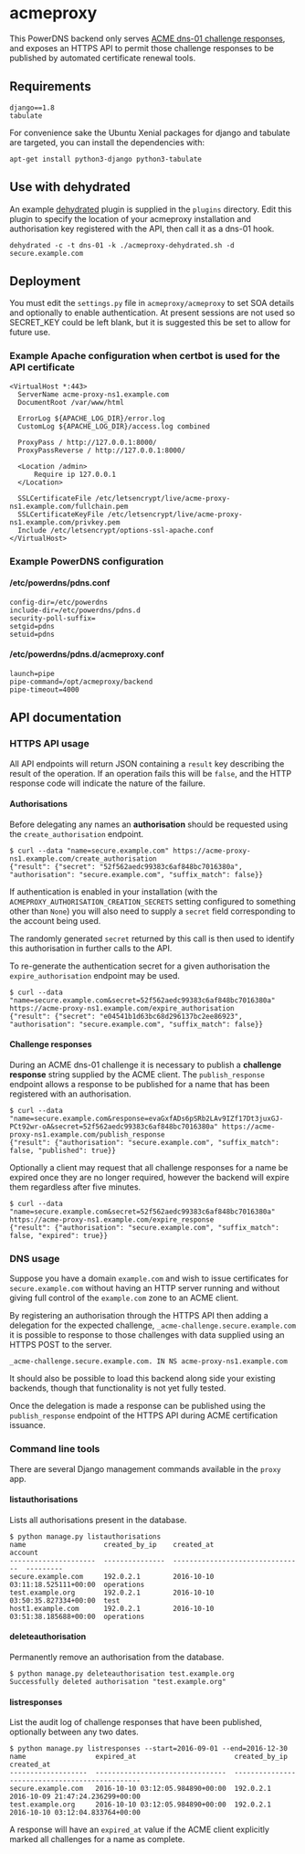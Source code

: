 # acmeproxy

This PowerDNS backend only serves [ACME dns-01 challenge responses](https://tools.ietf.org/html/draft-ietf-acme-acme-01), and exposes an HTTPS API to permit those challenge responses to be published by automated certificate renewal tools.

## Requirements

    django==1.8
    tabulate

For convenience sake the Ubuntu Xenial packages for django and tabulate are targeted, you can install the dependencies with:

    apt-get install python3-django python3-tabulate

## Use with dehydrated

An example [dehydrated](http://dehydrated.de/) plugin is supplied in the `plugins` directory. Edit this plugin to specify the location of your acmeproxy installation and authorisation key registered with the API, then call it as a dns-01 hook.

    dehydrated -c -t dns-01 -k ./acmeproxy-dehydrated.sh -d secure.example.com

## Deployment

You must edit the `settings.py` file in `acmeproxy/acmeproxy` to set SOA details and optionally to enable authentication. At present sessions are not used so SECRET_KEY could be left blank, but it is suggested this be set to allow for future use.

### Example Apache configuration when certbot is used for the API certificate

    <VirtualHost *:443>
      ServerName acme-proxy-ns1.example.com
      DocumentRoot /var/www/html

      ErrorLog ${APACHE_LOG_DIR}/error.log
      CustomLog ${APACHE_LOG_DIR}/access.log combined

      ProxyPass / http://127.0.0.1:8000/
      ProxyPassReverse / http://127.0.0.1:8000/

      <Location /admin>
          Require ip 127.0.0.1
      </Location>

      SSLCertificateFile /etc/letsencrypt/live/acme-proxy-ns1.example.com/fullchain.pem
      SSLCertificateKeyFile /etc/letsencrypt/live/acme-proxy-ns1.example.com/privkey.pem
      Include /etc/letsencrypt/options-ssl-apache.conf
    </VirtualHost>

### Example PowerDNS configuration

#### /etc/powerdns/pdns.conf

    config-dir=/etc/powerdns
    include-dir=/etc/powerdns/pdns.d
    security-poll-suffix=
    setgid=pdns
    setuid=pdns

#### /etc/powerdns/pdns.d/acmeproxy.conf

    launch=pipe
    pipe-command=/opt/acmeproxy/backend
    pipe-timeout=4000

## API documentation

### HTTPS API usage

All API endpoints will return JSON containing a `result` key describing the result of the operation. If an operation fails this will be `false`, and the HTTP response code will indicate the nature of the failure.

#### Authorisations

Before delegating any names an **authorisation** should be requested using the `create_authorisation` endpoint.

    $ curl --data "name=secure.example.com" https://acme-proxy-ns1.example.com/create_authorisation
    {"result": {"secret": "52f562aedc99383c6af848bc7016380a", "authorisation": "secure.example.com", "suffix_match": false}}

If authentication is enabled in your installation (with the `ACMEPROXY_AUTHORISATION_CREATION_SECRETS` setting configured to something other than `None`) you will also need to supply a `secret` field corresponding to the account being used.

The randomly generated `secret` returned by this call is then used to identify this authorisation in further calls to the API.

To re-generate the authentication secret for a given authorisation the `expire_authorisation` endpoint may be used.

    $ curl --data "name=secure.example.com&secret=52f562aedc99383c6af848bc7016380a" https://acme-proxy-ns1.example.com/expire_authorisation
    {"result": {"secret": "e04541b1d63bc68d296137bc2ee86923", "authorisation": "secure.example.com", "suffix_match": false}}

#### Challenge responses

During an ACME dns-01 challenge it is necessary to publish a **challenge response** string supplied by the ACME client. The `publish_response` endpoint allows a response to be published for a name that has been registered with an authorisation.

    $ curl --data "name=secure.example.com&response=evaGxfADs6pSRb2LAv9IZf17Dt3juxGJ-PCt92wr-oA&secret=52f562aedc99383c6af848bc7016380a" https://acme-proxy-ns1.example.com/publish_response
    {"result": {"authorisation": "secure.example.com", "suffix_match": false, "published": true}}

Optionally a client may request that all challenge responses for a name be expired once they are no longer required, however the backend will expire them regardless after five minutes.

    $ curl --data "name=secure.example.com&secret=52f562aedc99383c6af848bc7016380a" https://acme-proxy-ns1.example.com/expire_response
    {"result": {"authorisation": "secure.example.com", "suffix_match": false, "expired": true}}

### DNS usage

Suppose you have a domain `example.com` and wish to issue certificates for `secure.example.com` without having an HTTP server running and without giving full control of the `example.com` zone to an ACME client.

By registering an authorisation through the HTTPS API then adding a delegation for the expected challenge, `_acme-challenge.secure.example.com` it is possible to response to those challenges with data supplied using an HTTPS POST to the server.

    _acme-challenge.secure.example.com. IN NS acme-proxy-ns1.example.com

It should also be possible to load this backend along side your existing backends, though that functionality is not yet fully tested.

Once the delegation is made a response can be published using the `publish_response` endpoint of the HTTPS API during ACME certification issuance.

### Command line tools

There are several Django management commands available in the `proxy` app.

#### listauthorisations 

Lists all authorisations present in the database.

    $ python manage.py listauthorisations
    name                   created_by_ip    created_at                        account
    ---------------------  ---------------  --------------------------------  ---------
    secure.example.com     192.0.2.1        2016-10-10 03:11:18.525111+00:00  operations
    test.example.org       192.0.2.1        2016-10-10 03:50:35.827334+00:00  test
    host1.example.com      192.0.2.1        2016-10-10 03:51:38.185688+00:00  operations

#### deleteauthorisation

Permanently remove an authorisation from the database.

    $ python manage.py deleteauthorisation test.example.org
    Successfully deleted authorisation "test.example.org"

#### listresponses

List the audit log of challenge responses that have been published, optionally between any two dates.

    $ python manage.py listresponses --start=2016-09-01 --end=2016-12-30
    name                 expired_at                        created_by_ip    created_at
    -------------------  --------------------------------  ---------------  --------------------------------
    secure.example.com   2016-10-10 03:12:05.984890+00:00  192.0.2.1        2016-10-09 21:47:24.236299+00:00
    test.example.org     2016-10-10 03:12:05.984890+00:00  192.0.2.1        2016-10-10 03:12:04.833764+00:00

A response will have an `expired_at` value if the ACME client explicitly marked all challenges for a name as complete.

